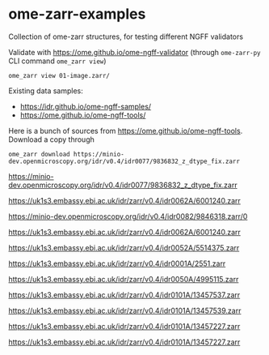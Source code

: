 # ome-zarr-examples

Collection of ome-zarr structures, for testing different NGFF validators


Validate with https://ome.github.io/ome-ngff-validator (through `ome-zarr-py` CLI command `ome_zarr view`)

```
ome_zarr view 01-image.zarr/
```


Existing data samples:

* https://idr.github.io/ome-ngff-samples/
* https://ome.github.io/ome-ngff-tools/

Here is a bunch of sources from https://ome.github.io/ome-ngff-tools. Download a copy through
```
ome_zarr download https://minio-dev.openmicroscopy.org/idr/v0.4/idr0077/9836832_z_dtype_fix.zarr
```

https://minio-dev.openmicroscopy.org/idr/v0.4/idr0077/9836832_z_dtype_fix.zarr

https://uk1s3.embassy.ebi.ac.uk/idr/zarr/v0.4/idr0062A/6001240.zarr

https://minio-dev.openmicroscopy.org/idr/v0.4/idr0082/9846318.zarr/0

https://uk1s3.embassy.ebi.ac.uk/idr/zarr/v0.4/idr0062A/6001240.zarr

https://uk1s3.embassy.ebi.ac.uk/idr/zarr/v0.4/idr0052A/5514375.zarr

https://uk1s3.embassy.ebi.ac.uk/idr/zarr/v0.4/idr0001A/2551.zarr

https://uk1s3.embassy.ebi.ac.uk/idr/zarr/v0.4/idr0050A/4995115.zarr

https://uk1s3.embassy.ebi.ac.uk/idr/zarr/v0.4/idr0101A/13457537.zarr

https://uk1s3.embassy.ebi.ac.uk/idr/zarr/v0.4/idr0101A/13457539.zarr

https://uk1s3.embassy.ebi.ac.uk/idr/zarr/v0.4/idr0101A/13457227.zarr

https://uk1s3.embassy.ebi.ac.uk/idr/zarr/v0.4/idr0101A/13457227.zarr
